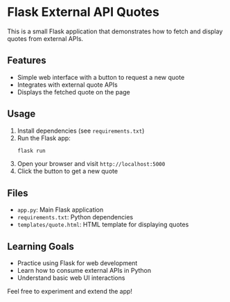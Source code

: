 # Flask External API Quotes

This is a small Flask application that demonstrates how to fetch and display quotes from external APIs.

## Features
- Simple web interface with a button to request a new quote
- Integrates with external quote APIs
- Displays the fetched quote on the page

## Usage
1. Install dependencies (see `requirements.txt`)
2. Run the Flask app:
   ```bash
   flask run
   ```
3. Open your browser and visit `http://localhost:5000`
4. Click the button to get a new quote

## Files
- `app.py`: Main Flask application
- `requirements.txt`: Python dependencies
- `templates/quote.html`: HTML template for displaying quotes

## Learning Goals
- Practice using Flask for web development
- Learn how to consume external APIs in Python
- Understand basic web UI interactions

Feel free to experiment and extend the app!
